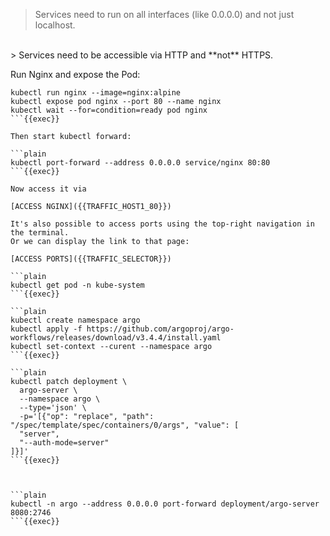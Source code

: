
> Services need to run on all interfaces (like 0.0.0.0) and not just localhost.
<br>
> Services need to be accessible via HTTP and **not** HTTPS.

Run Nginx and expose the Pod:

```plain
kubectl run nginx --image=nginx:alpine
kubectl expose pod nginx --port 80 --name nginx
kubectl wait --for=condition=ready pod nginx
```{{exec}}

Then start kubectl forward:

```plain
kubectl port-forward --address 0.0.0.0 service/nginx 80:80
```{{exec}}

Now access it via

[ACCESS NGINX]({{TRAFFIC_HOST1_80}})

It's also possible to access ports using the top-right navigation in the terminal.
Or we can display the link to that page:

[ACCESS PORTS]({{TRAFFIC_SELECTOR}})

```plain
kubectl get pod -n kube-system
```{{exec}}

```plain
kubectl create namespace argo
kubectl apply -f https://github.com/argoproj/argo-workflows/releases/download/v3.4.4/install.yaml
kubectl set-context --curent --namespace argo
```{{exec}}

```plain
kubectl patch deployment \
  argo-server \
  --namespace argo \
  --type='json' \
  -p='[{"op": "replace", "path": "/spec/template/spec/containers/0/args", "value": [
  "server",
  "--auth-mode=server"
]}]'
```{{exec}}



```plain
kubectl -n argo --address 0.0.0.0 port-forward deployment/argo-server 8080:2746
```{{exec}}
